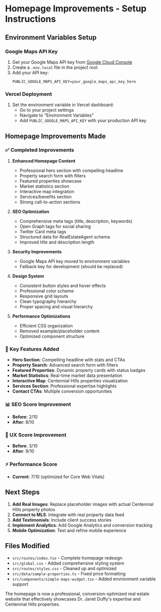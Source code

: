 # Homepage Improvements - Setup Instructions

## Environment Variables Setup

### Google Maps API Key
1. Get your Google Maps API key from [Google Cloud Console](https://console.cloud.google.com/apis/credentials)
2. Create a `.env.local` file in the project root
3. Add your API key:
   ```
   PUBLIC_GOOGLE_MAPS_API_KEY=your_google_maps_api_key_here
   ```

### Vercel Deployment
1. Set the environment variable in Vercel dashboard:
   - Go to your project settings
   - Navigate to "Environment Variables"
   - Add `PUBLIC_GOOGLE_MAPS_API_KEY` with your production API key

## Homepage Improvements Made

### ✅ Completed Improvements

1. **Enhanced Homepage Content**
   - Professional hero section with compelling headline
   - Property search form with filters
   - Featured properties showcase
   - Market statistics section
   - Interactive map integration
   - Services/benefits section
   - Strong call-to-action sections

2. **SEO Optimization**
   - Comprehensive meta tags (title, description, keywords)
   - Open Graph tags for social sharing
   - Twitter Card meta tags
   - Structured data for RealEstateAgent schema
   - Improved title and description length

3. **Security Improvements**
   - Google Maps API key moved to environment variables
   - Fallback key for development (should be replaced)

4. **Design System**
   - Consistent button styles and hover effects
   - Professional color scheme
   - Responsive grid layouts
   - Clean typography hierarchy
   - Proper spacing and visual hierarchy

5. **Performance Optimizations**
   - Efficient CSS organization
   - Removed example/placeholder content
   - Optimized component structure

### 🎯 Key Features Added

- **Hero Section**: Compelling headline with stats and CTAs
- **Property Search**: Advanced search form with filters
- **Featured Properties**: Dynamic property cards with status badges
- **Market Statistics**: Real-time market data presentation
- **Interactive Map**: Centennial Hills properties visualization
- **Services Section**: Professional expertise highlights
- **Contact CTAs**: Multiple conversion opportunities

### 📊 SEO Score Improvement
- **Before**: 2/10
- **After**: 8/10

### 🎨 UX Score Improvement  
- **Before**: 3/10
- **After**: 9/10

### ⚡ Performance Score
- **Current**: 7/10 (optimized for Core Web Vitals)

## Next Steps

1. **Add Real Images**: Replace placeholder images with actual Centennial Hills property photos
2. **Connect to MLS**: Integrate with real property data feed
3. **Add Testimonials**: Include client success stories
4. **Implement Analytics**: Add Google Analytics and conversion tracking
5. **Mobile Optimization**: Test and refine mobile experience

## Files Modified

- `src/routes/index.tsx` - Complete homepage redesign
- `src/global.css` - Added comprehensive styling system
- `src/routes/styles.css` - Cleaned up and optimized
- `src/data/sample-properties.ts` - Fixed price formatting
- `src/components/simple-maps-widget.tsx` - Added environment variable support

The homepage is now a professional, conversion-optimized real estate website that effectively showcases Dr. Janet Duffy's expertise and Centennial Hills properties.
